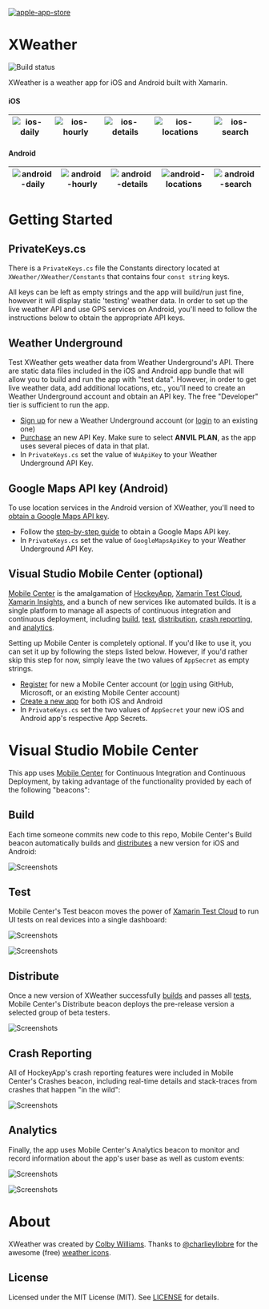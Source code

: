 [![apple-app-store](https://cdn.rawgit.com/colbylwilliams/XWeather/master/images/apple_app_store.svg "apple-app-store")][21]

# XWeather
![Build status](https://build.mobile.azure.com/v0.1/apps/f607644f-cef8-48a0-818f-f2fa7adb4760/branches/master/badge)

XWeather is a weather app for iOS and Android built with Xamarin.

#### iOS
![ios-daily](/images/xweather-ios-daily.png?raw=true "ios-daily") | ![ios-hourly](/images/xweather-ios-hourly.png?raw=true "ios-hourly") | ![ios-details](/images/xweather-ios-details.png?raw=true "ios-details") | ![ios-locations](/images/xweather-ios-locations.png?raw=true "ios-locations") | ![ios-search](/images/xweather-ios-search.png?raw=true "ios-search")
:-------------------------:|:-------------------------:|:-------------------------:|:-------------------------:|:-------------------------:

#### Android
![android-daily](/images/xweather_android_daily.png?raw=true "android-daily") | ![android-hourly](/images/xweather_android_hourly.png?raw=true "android-hourly") | ![android-details](/images/xweather_android_details.png?raw=true "android-details") | ![android-locations](/images/xweather_android_locations.png?raw=true "android-locations") | ![android-search](/images/xweather_android_search.png?raw=true "android-search")
:-------------------------:|:-------------------------:|:-------------------------:|:-------------------------:|:-------------------------:



# Getting Started

## PrivateKeys.cs

There is a `PrivateKeys.cs` file the Constants directory located at `XWeather/XWeather/Constants` that contains four `const string` keys.   

All keys can be left as empty strings and the app will build/run just fine, however it will display static 'testing' weather data.  In order to set up the live weather API and use GPS services on Android, you'll need to follow the instructions below to obtain the appropriate API keys.


## Weather Underground
Test
XWeather gets weather data from Weather Underground's API.  There are static data files included in the iOS and Android app bundle that will allow you to build and run the app with "test data".  However, in order to get live weather data, add additional locations, etc., you'll need to create an Weather Underground account and obtain an API key.  The free "Developer" tier is sufficient to run the app.

* [Sign up][6] for new a Weather Underground account (or [login][8] to an existing one)
* [Purchase][7] an new API Key.  Make sure to select **ANVIL PLAN**, as the app uses several pieces of data in that plat.
* In `PrivateKeys.cs` set the value of `WuApiKey` to your Weather Underground API Key.


## Google Maps API key (Android)

To use location services in the Android version of XWeather, you'll need to [obtain a Google Maps API key][9].

* Follow the [step-by-step guide][9] to obtain a Google Maps API key.
* In `PrivateKeys.cs` set the value of `GoogleMapsApiKey` to your Weather Underground API Key.


## Visual Studio Mobile Center (optional)

[Mobile Center][16] is the amalgamation of [HockeyApp][10], [Xamarin Test Cloud][5], [Xamarin Insights][4], and a bunch of new services like automated builds.  It is a single platform to manage all aspects of continuous integration and continuous deployment, including [build](#build), [test](#test), [distribution](#distribution), [crash reporting](#crashes), and [analytics](#analytics).

Setting up Mobile Center is completely optional.  If you'd like to use it, you can set it up by following the steps listed below.  However, if you'd rather skip this step for now, simply leave the two values of `AppSecret` as empty strings.

* [Register][12] for new a Mobile Center account (or [login][13] using GitHub, Microsoft, or an existing Mobile Center account)
* [Create a new app][11] for both iOS and Android
* In `PrivateKeys.cs` set the two values of `AppSecret` your new iOS and Android app's respective App Secrets.



# Visual Studio Mobile Center

This app uses [Mobile Center][16] for Continuous Integration and Continuous Deployment, by taking advantage of the functionality provided by each of the following "beacons":


## Build

Each time someone commits new code to this repo, Mobile Center's Build beacon automatically builds and [distributes](#distribute) a new version for iOS and Android:

![Screenshots](/images/xweather_mc_build.png?raw=true "XWeather Build")


## Test

Mobile Center's Test beacon moves the power of [Xamarin Test Cloud][5] to run UI tests on real devices into a single dashboard:

![Screenshots](/images/xweather_mc_test_overview.png?raw=true "XWeather UI Test Overview")
   
![Screenshots](/images/xweather_mc_test_details.png?raw=true "XWeather UI Test Details")


## Distribute

Once a new version of XWeather successfully [builds](#build) and passes all [tests](#test), Mobile Center's Distribute beacon deploys the pre-release version a selected group of beta testers.

![Screenshots](/images/xweather_mc_distribute.png?raw=true "XWeather Distribute")


## Crash Reporting

All of HockeyApp's crash reporting features were included in Mobile Center's Crashes beacon, including real-time details and stack-traces from crashes that happen "in the wild":

![Screenshots](/images/xweather_mc_crashes.png?raw=true "XWeather Crashes")



## Analytics

Finally, the app uses Mobile Center's Analytics beacon to monitor and record information about the app's user base as well as custom events:

![Screenshots](/images/xweather_mc_audience.png?raw=true "XWeather Audience")

   

![Screenshots](/images/xweather_mc_events.png?raw=true "XWeather Event")




# About

XWeather was created by [Colby Williams][19].  Thanks to [@charlieyllobre][18] for the awesome (free) [weather icons][17]. 


## License

Licensed under the MIT License (MIT).  See [LICENSE][20] for details.

[4]:https://www.xamarin.com/insights

[5]:http://bit.ly/xweather-xtc

[6]:http://bit.ly/xweather-api-wu-register
[7]:http://bit.ly/xweather-api-wu
[8]:http://bit.ly/xweather-api-wu-login

[9]:http://bit.ly/google-api-key

[10]:http://bit.ly/xweather-ha

[11]:http://bit.ly/xweather-vsmc-create
[12]:http://bit.ly/xweather-vsmc-signup
[13]:http://bit.ly/xweather-vsmc-signin

[14]:http://bit.ly/xweather-xtc-ios
[15]:http://bit.ly/xweather-xtc-android

[16]:http://bit.ly/xweather-vsmc

[17]:http://charlieyllobre.com/portfolio/free-weather-icons/
[18]:https://twitter.com/charlieyllobre

[19]:https://github.com/colbylwilliams

[20]:https://github.com/colbylwilliams/XWeather/blob/master/LICENSE

[21]:https://itunes.apple.com/us/app/xweather-oss-weather-app/id1229497627?mt=8

